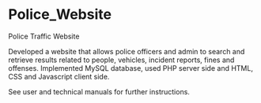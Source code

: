 # Police_Website
Police Traffic Website

Developed a website that allows police officers and admin to search and retrieve results related to people, vehicles, incident reports, fines and offenses. Implemented MySQL database, used PHP server side and HTML, CSS and Javascript client side.

See user and technical manuals for further instructions.
